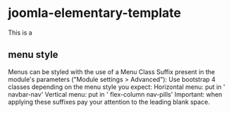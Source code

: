 # joomla-elementary-template
This is a 
## menu style
Menus can be styled with the use of a Menu Class Suffix present in the module's parameters ("Module settings > Advanced"):
Use bootstrap 4 classes depending on the menu style you expect:
Horizontal menu: put in ' navbar-nav'
Vertical menu: put in ' flex-column nav-pills'
Important: when applying these suffixes pay your attention to the leading blank space.
